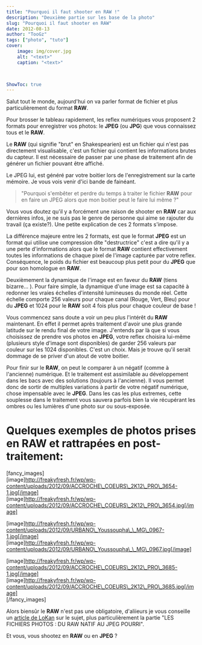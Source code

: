 ```yaml
---
title: "Pourquoi il faut shooter en RAW !"
description: "Deuxième partie sur les base de la photo"
slug: "Pourquoi il faut shooter en RAW"
date: 2012-08-13
author: "TooGz"
tags: ["photo", "tuto"]
cover:
    image: img/cover.jpg
    alt: "<text>"
    caption: "<text>"
    


ShowToc: true
---
```

Salut tout le monde, aujourd'hui on va parler format de fichier et plus particulièrement du format **RAW**.

Pour brosser le tableau rapidement, les reflex numériques vous proposent 2 formats pour enregistrer vos photos: le **JPEG** (ou **JPG**) que vous connaissez tous et le **RAW**. 

Le **RAW** (qui signifie "brut" en Shakespearien) est un fichier qui n'est pas directement visualisable, c'est un fichier qui contient les informations brutes du capteur. Il est nécessaire de passer par une phase de traitement afin de générer un fichier pouvant être affiché. 

Le JPEG lui, est généré par votre boitier lors de l'enregistrement sur la carte mémoire. Je vous vois venir d'ici bande de fainéant. 

>"Pourquoi s'embêter et perdre du temps à traiter le fichier **RAW** pour en faire un JPEG alors que mon boitier peut le faire lui même ?" 

Vous vous doutez qu'il y a forcément une raison de shooter en **RAW** car aux dernières infos, je ne suis pas le genre de personne qui aime se rajouter du travail (ça existe?). Une petite explication de ces 2 formats s'impose.

La différence majeure entre les 2 formats, est que le format **JPEG** est un format qui utilise une compression dite "destructrice" c'est a dire qu'il y a une perte d'informations alors que le format **RAW** contient effectivement toutes les informations de chaque pixel de l'image capturée par votre reflex. Conséquence, le poids du fichier est beaucoup plus petit pour du **JPEG** que pour son homologue en **RAW**.

Deuxièmement la dynamique de l'image est en faveur du **RAW** (tiens bizarre… ). Pour faire simple, la dynamique d'une image est sa capacité à redonner les vraies échelles d'intensité lumineuses du monde réel. Cette échelle comporte 256 valeurs pour chaque canal (Rouge, Vert, Bleu) pour du **JPEG** et 1024 pour le **RAW** soit 4 fois plus pour chaque couleur de base ! 

Vous commencez sans doute a voir un peu plus l'intérêt du **RAW** maintenant. En effet il permet après traitement d'avoir une plus grande latitude sur le rendu final de votre image. J'entends par là que si vous choisissez de prendre vos photos en **JPEG**, votre reflex choisira lui-même (plusieurs style d'image sont disponibles) de garder 256 valeurs par couleur sur les 1024 disponibles. C'est un choix. Mais je trouve qu'il serait dommage de se priver d'un atout de votre boitier.

Pour finir sur le **RAW**, on peut le comparer à un négatif (comme à l'ancienne) numérique. Et le traitement est assimilable au développement dans les bacs avec des solutions (toujours à l'ancienne). Il vous permet donc de sortir de multiples variations à partir de votre négatif numérique, chose impensable avec le **JPEG**. Dans les cas les plus extremes, cette souplesse dans le traitement vous sauvera parfois bien la vie récupérant les ombres ou les lumières d'une photo sur ou sous-exposée.

# Quelques exemples de photos prises en RAW et rattrapées en post-traitement:

[fancy_images]  
[image]http://freakyfresh.fr/wp/wp-content/uploads/2012/09/ACCROCHE\_COEURS\_2K12\_PRO\_3654-1.jpg[/image]  
[image]http://freakyfresh.fr/wp/wp-content/uploads/2012/09/ACCROCHE\_COEURS\_2K12\_PRO\_3654.jpg[/image]

[image]http://freakyfresh.fr/wp/wp-content/uploads/2012/09/URBANO\_Youssoupha\_\_MG\_0967-1.jpg[/image]  
[image]http://freakyfresh.fr/wp/wp-content/uploads/2012/09/URBANO\_Youssoupha\_\_MG\_0967.jpg[/image]

[image]http://freakyfresh.fr/wp/wp-content/uploads/2012/09/ACCROCHE\_COEURS\_2K12\_PRO\_3685-1.jpg[/image]  
[image]http://freakyfresh.fr/wp/wp-content/uploads/2012/09/ACCROCHE\_COEURS\_2K12\_PRO\_3685.jpg[/image]  
[/fancy_images]

Alors biensûr le **RAW** n'est pas une obligatoire, d'aliieurs je vous conseille un <a href="http://www.lokan.fr/2012/08/06/comment-je-revois-mes-exigences-numeriques-a-la-baisse/" target="_blank">article de LoKan</a> sur le sujet, plus particulièrement la partie "LES FICHIERS PHOTOS : DU RAW NATIF AU JPEG POURRI".

Et vous, vous shootez en **RAW** ou en **JPEG** ?